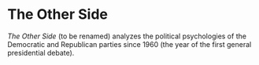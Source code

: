 # The Other Side

_The Other Side_ (to be renamed) analyzes the political psychologies of the Democratic and Republican parties since 1960 (the year of the first general presidential debate).
